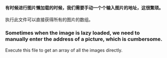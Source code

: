 #### 有时候进行图片懒加载的时候，我们需要手动一个个输入图片的地址，这很繁琐。
执行此文件可以直接获得所有的图片的数组。	

### Sometimes when the image is lazy loaded, we need to manually enter the address of a picture, which is cumbersome.
Execute this file to get an array of all the images directly. 	

